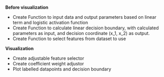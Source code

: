 **Before visualization**
- Create Function to input data and output parameters based on linear term and logistic activation function
- Create Function to calculate linear decision boundary, with calculated parameters as input, and decision coordinate (x_1, x_2) as output.
- Create Function to select features from dataset to use

**Visualization**
- Create adjustable feature selector
- Create coefficient weight adjustor
- Plot labelled datapoints and decision boundary
